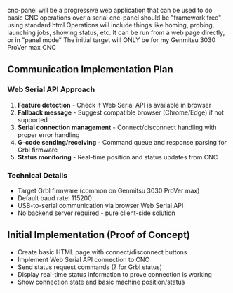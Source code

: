 cnc-panel will be a progressive web application that can be used to do basic CNC operations over a serial
cnc-panel should be "framework free" using standard html
Operations will include things like homing, probing, launching jobs, showing status, etc.
It can be run from a web page directly, or in "panel mode"
The initial target will ONLY be for my Genmitsu 3030 ProVer max CNC

## Communication Implementation Plan

### Web Serial API Approach
1. **Feature detection** - Check if Web Serial API is available in browser
2. **Fallback message** - Suggest compatible browser (Chrome/Edge) if not supported
3. **Serial connection management** - Connect/disconnect handling with proper error handling
4. **G-code sending/receiving** - Command queue and response parsing for Grbl firmware
5. **Status monitoring** - Real-time position and status updates from CNC

### Technical Details
- Target Grbl firmware (common on Genmitsu 3030 ProVer max)
- Default baud rate: 115200
- USB-to-serial communication via browser Web Serial API
- No backend server required - pure client-side solution

## Initial Implementation (Proof of Concept)
- Create basic HTML page with connect/disconnect buttons
- Implement Web Serial API connection to CNC
- Send status request commands (? for Grbl status)
- Display real-time status information to prove connection is working
- Show connection state and basic machine position/status


